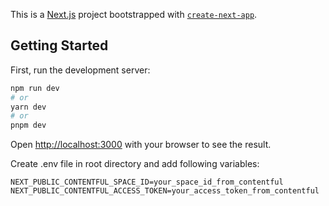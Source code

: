 This is a [Next.js](https://nextjs.org/) project bootstrapped with [`create-next-app`](https://github.com/vercel/next.js/tree/canary/packages/create-next-app).

## Getting Started

First, run the development server:

```bash
npm run dev
# or
yarn dev
# or
pnpm dev
```

Open [http://localhost:3000](http://localhost:3000) with your browser to see the result.

Create .env file in root directory and add following variables:
```
NEXT_PUBLIC_CONTENTFUL_SPACE_ID=your_space_id_from_contentful
NEXT_PUBLIC_CONTENTFUL_ACCESS_TOKEN=your_access_token_from_contentful
```
